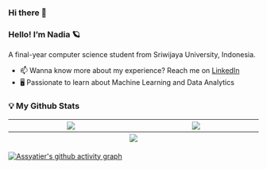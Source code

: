 ### Hi there 👋

### Hello! I’m Nadia 🪐

A final-year computer science student from Sriwijaya University, Indonesia</b>. 
- 📫 Wanna know more about my experience? Reach me on  <a href="https://www.linkedin.com/in/nadiarizkyhairunnisa/" target="_blank">LinkedIn</a>
- 🖥️ Passionate to learn about Machine Learning and Data Analytics


<h3>💡 My Github Stats</h3>
<table>
  <thead>
    <tr>
      <th width="500px">
            <img align="center" src="https://github-readme-stats.vercel.app/api?username=nadiarizkyhairunnisa&show_icons=true&include_all_commits=true&count_private=true&hide=stars&theme=calm" />    
      </th>
      <th width="500px">
          <img align="center" src="https://github-readme-stats.vercel.app/api/top-langs?username=nadiarizkyhairunnisa&langs_count=6&layout=compact&count_private=true&theme=calm" />
      </th>
    </tr>
    <tr>
       <th colspan="2">
        <img align="center" src="https://github-readme-streak-stats.herokuapp.com?user=nadiarizkyhairunnisa&theme=deuteranopia-friendly-theme&background=373F51&stroke=D8A14A&ring=DF7A5F&fire=DF7A5F&currStreakLabel=EACEB2&currStreakNum=D8A14A&sideNums=D8A14A&sideLabels=EACEB2&dates=EACEB2&border=EAEAEA" />
       </th>
    </tr>
  </thead>
</table>
 

[![Assyatier's github activity graph](https://github-readme-activity-graph.cyclic.app/graph?username=nadiarizkyhairunnisa&bg_color=373F51&color=DF7A5F&line=EACEB2&point=D8A14A&hide_border=true)](https://github.com/nadiarizkyhairunnisa)
 
<!-- Updated on January 1st 2022 --!>
 


<!--
**nadiarizkyhairunnisa/nadiarizkyhairunnisa** is a ✨ _special_ ✨ repository because its `README.md` (this file) appears on your GitHub profile.

Here are some ideas to get you started:

- 🔭 I’m currently working on ...
- 🌱 I’m currently learning ...
- 👯 I’m looking to collaborate on ...
- 🤔 I’m looking for help with ...
- 💬 Ask me about ...
- 📫 How to reach me: ...
- 😄 Pronouns: ...
- ⚡ Fun fact: ...
-->
